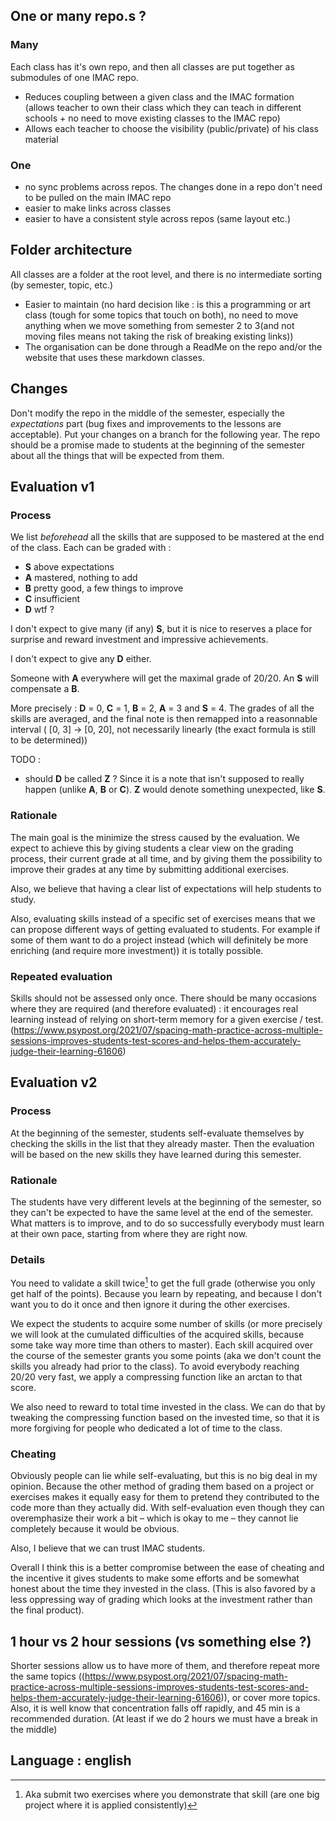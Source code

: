 ## One or many repo.s ?

### Many

Each class has it's own repo, and then all classes are put together as submodules of one IMAC repo.

- Reduces coupling between a given class and the IMAC formation (allows teacher to own their class which they can teach in different schools + no need to move existing classes to the IMAC repo)
- Allows each teacher to choose the visibility (public/private) of his class material

### One

- no sync problems across repos. The changes done in a repo don't need to be pulled on the main IMAC repo
- easier to make links across classes
- easier to have a consistent style across repos (same layout etc.)

## Folder architecture

All classes are a folder at the root level, and there is no intermediate sorting (by semester, topic, etc.)

- Easier to maintain (no hard decision like : is this a programming or art class (tough for some topics that touch on both), no need to move anything when we move something from semester 2 to 3(and not moving files means not taking the risk of breaking existing links))
- The organisation can be done through a ReadMe on the repo and/or the website that uses these markdown classes.

## Changes

Don't modify the repo in the middle of the semester, especially the *expectations* part (bug fixes and improvements to the lessons are acceptable). Put your changes on a branch for the following year. The repo should be a promise made to students at the beginning of the semester about all the things that will be expected from them.

## Evaluation v1

### Process

We list *beforehead* all the skills that are supposed to be mastered at the end of the class. Each can be graded with :
- **S** above expectations
- **A** mastered, nothing to add
- **B** pretty good, a few things to improve
- **C** insufficient
- **D** wtf ?

I don't expect to give many (if any) **S**, but it is nice to reserves a place for surprise and reward investment and impressive achievements.

I don't expect to give any **D** either.

Someone with **A** everywhere will get the maximal grade of 20/20. An **S** will compensate a **B**.

More precisely : **D** = 0, **C** = 1, **B** = 2, **A** = 3 and **S** = 4. The grades of all the skills are averaged, and the final note is then remapped into a reasonnable interval ( [0, 3] -> [0, 20], not necessarily linearly (the exact formula is still to be determined))

TODO :
- should **D** be called **Z** ? Since it is a note that isn't supposed to really happen (unlike **A**, **B** or **C**). **Z** would denote something unexpected, like **S**.

### Rationale

The main goal is the minimize the stress caused by the evaluation. We expect to achieve this by giving students a clear view on the grading process, their current grade at all time, and by giving them the possibility to improve their grades at any time by submitting additional exercises.

Also, we believe that having a clear list of expectations will help students to study.

Also, evaluating skills instead of a specific set of exercises means that we can propose different ways of getting evaluated to students. For example if some of them want to do a project instead (which will definitely be more enriching (and require more investment)) it is totally possible.

### Repeated evaluation

Skills should not be assessed only once. There should be many occasions where they are required (and therefore evaluated) : it encourages real learning instead of relying on short-term memory for a given exercise / test. (https://www.psypost.org/2021/07/spacing-math-practice-across-multiple-sessions-improves-students-test-scores-and-helps-them-accurately-judge-their-learning-61606)


## Evaluation v2

### Process

At the beginning of the semester, students self-evaluate themselves by checking the skills in the list that they already master. Then the evaluation will be based on the new skills they have learned during this semester.

### Rationale

The students have very different levels at the beginning of the semester, so they can't be expected to have the same level at the end of the semester. What matters is to improve, and to do so successfully everybody must learn at their own pace, starting from where they are right now.

### Details

You need to validate a skill twice[^1] to get the full grade (otherwise you only get half of the points). Because you learn by repeating, and because I don't want you to do it once and then ignore it during the other exercises.

We expect the students to acquire some number of skills (or more precisely we will look at the cumulated difficulties of the acquired skills, because some take way more time than others to master). Each skill acquired over the course of the semester grants you some points (aka we don't count the skills you already had prior to the class). To avoid everybody reaching 20/20 very fast, we apply a compressing function like an arctan to that score.

We also need to reward to total time invested in the class. We can do that by tweaking the compressing function based on the invested time, so that it is more forgiving for people who dedicated a lot of time to the class.

[^1]: Aka submit two exercises where you demonstrate that skill (are one big project where it is applied consistently)

### Cheating

Obviously people can lie while self-evaluating, but this is no big deal in my opinion. Because the other method of grading them based on a project or exercises makes it equally easy for them to pretend they contributed to the code more than they actually did.
With self-evaluation even though they can overemphasize their work a bit – which is okay to me – they cannot lie completely because it would be obvious.

Also, I believe that we can trust IMAC students.

Overall I think this is a better compromise between the ease of cheating and the incentive it gives students to make some efforts and be somewhat honest about the time they invested in the class. (This is also favored by a less oppressing way of grading which looks at the investment rather than the final product).

## 1 hour vs 2 hour sessions (vs something else ?)

Shorter sessions allow us to have more of them, and therefore repeat more the same topics ((https://www.psypost.org/2021/07/spacing-math-practice-across-multiple-sessions-improves-students-test-scores-and-helps-them-accurately-judge-their-learning-61606)), or cover more topics. Also, it is well know that concentration falls off rapidly, and 45 min is a recommended duration. (At least if we do 2 hours we must have a break in the middle)

## Language : english